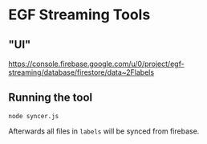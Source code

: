 # EGF Streaming Tools

## "UI"
https://console.firebase.google.com/u/0/project/egf-streaming/database/firestore/data~2Flabels

## Running the tool

```
node syncer.js

```
Afterwards all files in ```labels``` will be synced from firebase.
